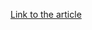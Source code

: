 [Link to the article](https://blog.trendmicro.com/trendlabs-security-intelligence/pawn-storm-update-ios-espionage-app-found/)
